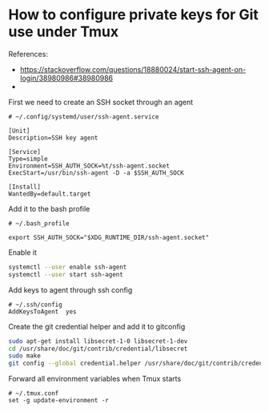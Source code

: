 # How to configure private keys for Git use under Tmux

References:
* https://stackoverflow.com/questions/18880024/start-ssh-agent-on-login/38980986#38980986
* 

First we need to create an SSH socket through an agent


```
# ~/.config/systemd/user/ssh-agent.service

[Unit]
Description=SSH key agent

[Service]
Type=simple
Environment=SSH_AUTH_SOCK=%t/ssh-agent.socket
ExecStart=/usr/bin/ssh-agent -D -a $SSH_AUTH_SOCK

[Install]
WantedBy=default.target
```

Add it to the bash profile

```
# ~/.bash_profile 

export SSH_AUTH_SOCK="$XDG_RUNTIME_DIR/ssh-agent.socket"
```

Enable it
```bash
systemctl --user enable ssh-agent
systemctl --user start ssh-agent
```


Add keys to agent through ssh config
```
# ~/.ssh/config
AddKeysToAgent  yes
```

Create the git credential helper and add it to gitconfig

```bash
sudo apt-get install libsecret-1-0 libsecret-1-dev
cd /usr/share/doc/git/contrib/credential/libsecret
sudo make
git config --global credential.helper /usr/share/doc/git/contrib/credential/libsecret/git-credential-libsecret
```

Forward all environment variables when Tmux starts

```
# ~/.tmux.conf
set -g update-environment -r
```
